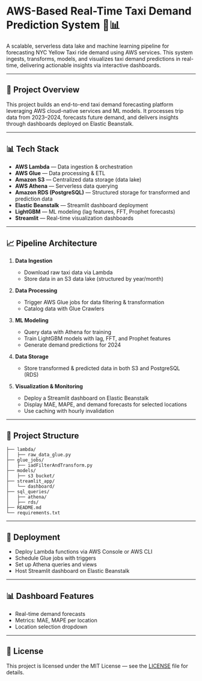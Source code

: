 # AWS-Based Real-Time Taxi Demand Prediction System 🚖📊

A scalable, serverless data lake and machine learning pipeline for forecasting NYC Yellow Taxi ride demand using AWS services. This system ingests, transforms, models, and visualizes taxi demand predictions in real-time, delivering actionable insights via interactive dashboards.

---

## 📌 Project Overview

This project builds an end-to-end taxi demand forecasting platform leveraging AWS cloud-native services and ML models. It processes trip data from 2023–2024, forecasts future demand, and delivers insights through dashboards deployed on Elastic Beanstalk.

---

## 📊 Tech Stack

- **AWS Lambda** — Data ingestion & orchestration  
- **AWS Glue** — Data processing & ETL  
- **Amazon S3** — Centralized data storage (data lake)  
- **AWS Athena** — Serverless data querying  
- **Amazon RDS (PostgreSQL)** — Structured storage for transformed and prediction data  
- **Elastic Beanstalk** — Streamlit dashboard deployment  
- **LightGBM** — ML modeling (lag features, FFT, Prophet forecasts)  
- **Streamlit** — Real-time visualization dashboards  

---

## 📈 Pipeline Architecture  

1. **Data Ingestion**  
   - Download raw taxi data via Lambda
   - Store data in an S3 data lake (structured by year/month)

2. **Data Processing**  
   - Trigger AWS Glue jobs for data filtering & transformation
   - Catalog data with Glue Crawlers

3. **ML Modeling**  
   - Query data with Athena for training
   - Train LightGBM models with lag, FFT, and Prophet features
   - Generate demand predictions for 2024

4. **Data Storage**  
   - Store transformed & predicted data in both S3 and PostgreSQL (RDS)

5. **Visualization & Monitoring**  
   - Deploy a Streamlit dashboard on Elastic Beanstalk  
   - Display MAE, MAPE, and demand forecasts for selected locations  
   - Use caching with hourly invalidation  

---

## 📂 Project Structure

```
├── lambda/
│   ├── raw_data_glue.py
├── glue_jobs/
│   ├── iadFilterAndTransform.py
├── models/
│   ├── s3 bucket/
├── streamlit_app/
│   └── dashboard/
├── sql_queries/
│   ├── athena/
│   ├── rds/
├── README.md
└── requirements.txt
```

---

## 🚀 Deployment

- Deploy Lambda functions via AWS Console or AWS CLI  
- Schedule Glue jobs with triggers  
- Set up Athena queries and views  
- Host Streamlit dashboard on Elastic Beanstalk  

---

## 📊 Dashboard Features

- Real-time demand forecasts  
- Metrics: MAE, MAPE per location  
- Location selection dropdown

---

## 📄 License

This project is licensed under the MIT License — see the [LICENSE](LICENSE) file for details.
